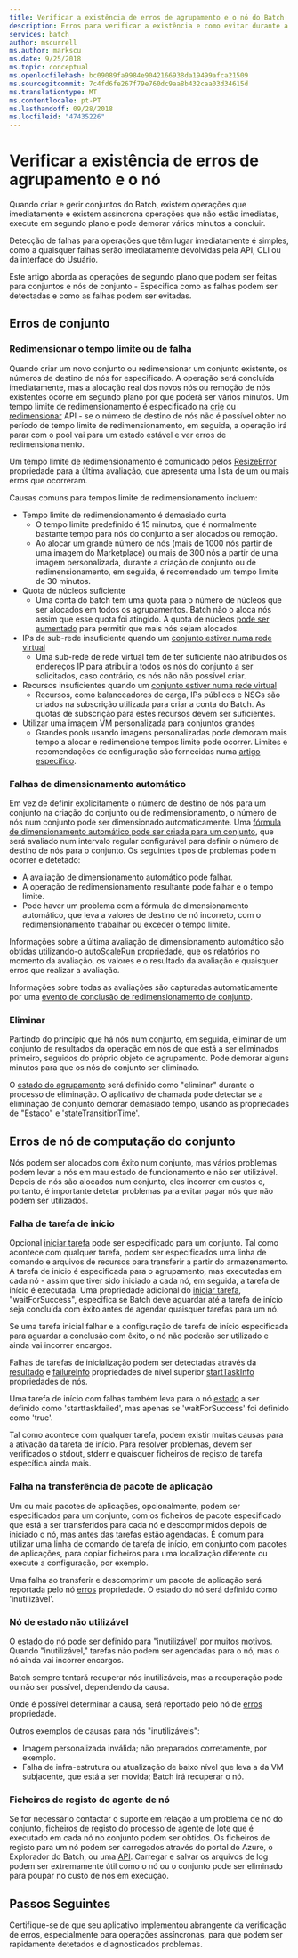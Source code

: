 ```yaml
---
title: Verificar a existência de erros de agrupamento e o nó do Batch
description: Erros para verificar a existência e como evitar durante a criação de conjuntos e nós
services: batch
author: mscurrell
ms.author: markscu
ms.date: 9/25/2018
ms.topic: conceptual
ms.openlocfilehash: bc09089fa9984e9042166938da19499afca21509
ms.sourcegitcommit: 7c4fd6fe267f79e760dc9aa8b432caa03d34615d
ms.translationtype: MT
ms.contentlocale: pt-PT
ms.lasthandoff: 09/28/2018
ms.locfileid: "47435226"
---
```

# <a name="checking-for-pool-and-node-errors"></a>Verificar a existência de erros de agrupamento e o nó

Quando criar e gerir conjuntos do Batch, existem operações que imediatamente e existem assíncrona operações que não estão imediatas, execute em segundo plano e pode demorar vários minutos a concluir.

Detecção de falhas para operações que têm lugar imediatamente é simples, como a quaisquer falhas serão imediatamente devolvidas pela API, CLI ou da interface do Usuário.

Este artigo aborda as operações de segundo plano que podem ser feitas para conjuntos e nós de conjunto - Especifica como as falhas podem ser detectadas e como as falhas podem ser evitadas.

## <a name="pool-errors"></a>Erros de conjunto

### <a name="resize-timeout-or-failure"></a>Redimensionar o tempo limite ou de falha

Quando criar um novo conjunto ou redimensionar um conjunto existente, os números de destino de nós for especificado.  A operação será concluída imediatamente, mas a alocação real dos novos nós ou remoção de nós existentes ocorre em segundo plano por que poderá ser vários minutos.  Um tempo limite de redimensionamento é especificado na [crie](https://docs.microsoft.com/rest/api/batchservice/pool/add) ou [redimensionar](https://docs.microsoft.com/rest/api/batchservice/pool/resize) API - se o número de destino de nós não é possível obter no período de tempo limite de redimensionamento, em seguida, a operação irá parar com o pool vai para um estado estável e ver erros de redimensionamento.

Um tempo limite de redimensionamento é comunicado pelos [ResizeError](https://docs.microsoft.com/rest/api/batchservice/pool/get#resizeerror) propriedade para a última avaliação, que apresenta uma lista de um ou mais erros que ocorreram.

Causas comuns para tempos limite de redimensionamento incluem:
- Tempo limite de redimensionamento é demasiado curta
  - O tempo limite predefinido é 15 minutos, que é normalmente bastante tempo para nós do conjunto a ser alocados ou remoção.
  - Ao alocar um grande número de nós (mais de 1000 nós partir de uma imagem do Marketplace) ou mais de 300 nós a partir de uma imagem personalizada, durante a criação de conjunto ou de redimensionamento, em seguida, é recomendado um tempo limite de 30 minutos.
- Quota de núcleos suficiente
  - Uma conta do batch tem uma quota para o número de núcleos que ser alocados em todos os agrupamentos.  Batch não o aloca nós assim que esse quota foi atingido.  A quota de núcleos [pode ser aumentado](https://docs.microsoft.com/azure/batch/batch-quota-limit) para permitir que mais nós sejam alocados.
- IPs de sub-rede insuficiente quando um [conjunto estiver numa rede virtual](https://docs.microsoft.com/azure/batch/batch-virtual-network)
  - Uma sub-rede de rede virtual tem de ter suficiente não atribuídos os endereços IP para atribuir a todos os nós do conjunto a ser solicitados, caso contrário, os nós não não possível criar.
- Recursos insuficientes quando um [conjunto estiver numa rede virtual](https://docs.microsoft.com/azure/batch/batch-virtual-network)
  - Recursos, como balanceadores de carga, IPs públicos e NSGs são criados na subscrição utilizada para criar a conta do Batch.  As quotas de subscrição para estes recursos devem ser suficientes.
- Utilizar uma imagem VM personalizada para conjuntos grandes
  - Grandes pools usando imagens personalizadas pode demoram mais tempo a alocar e redimensione tempos limite pode ocorrer.  Limites e recomendações de configuração são fornecidas numa [artigo específico](https://docs.microsoft.com/azure/batch/batch-custom-images). 

### <a name="auto-scale-failures"></a>Falhas de dimensionamento automático

Em vez de definir explicitamente o número de destino de nós para um conjunto na criação do conjunto ou de redimensionamento, o número de nós num conjunto pode ser dimensionado automaticamente.  Uma [fórmula de dimensionamento automático pode ser criada para um conjunto](https://docs.microsoft.com/azure/batch/batch-automatic-scaling), que será avaliado num intervalo regular configurável para definir o número de destino de nós para o conjunto.  Os seguintes tipos de problemas podem ocorrer e detetado:

- A avaliação de dimensionamento automático pode falhar.
- A operação de redimensionamento resultante pode falhar e o tempo limite.
- Pode haver um problema com a fórmula de dimensionamento automático, que leva a valores de destino de nó incorreto, com o redimensionamento trabalhar ou exceder o tempo limite.

Informações sobre a última avaliação de dimensionamento automático são obtidas utilizando-o [autoScaleRun](https://docs.microsoft.com/rest/api/batchservice/pool/get#autoscalerun) propriedade, que os relatórios no momento da avaliação, os valores e o resultado da avaliação e quaisquer erros que realizar a avaliação.

Informações sobre todas as avaliações são capturadas automaticamente por uma [evento de conclusão de redimensionamento de conjunto](https://docs.microsoft.com/azure/batch/batch-pool-resize-complete-event).

### <a name="delete"></a>Eliminar

Partindo do princípio que há nós num conjunto, em seguida, eliminar de um conjunto de resultados da operação em nós de que está a ser eliminados primeiro, seguidos do próprio objeto de agrupamento.  Pode demorar alguns minutos para que os nós do conjunto ser eliminado.

O [estado do agrupamento](https://docs.microsoft.com/rest/api/batchservice/pool/get#poolstate) será definido como "eliminar" durante o processo de eliminação.  O aplicativo de chamada pode detectar se a eliminação de conjunto demorar demasiado tempo, usando as propriedades de "Estado" e 'stateTransitionTime'.

## <a name="pool-compute-node-errors"></a>Erros de nó de computação do conjunto

Nós podem ser alocados com êxito num conjunto, mas vários problemas podem levar a nós em mau estado de funcionamento e não ser utilizável.  Depois de nós são alocados num conjunto, eles incorrer em custos e, portanto, é importante detetar problemas para evitar pagar nós que não podem ser utilizados.

### <a name="start-task-failure"></a>Falha de tarefa de início

Opcional [iniciar tarefa](https://docs.microsoft.com/rest/api/batchservice/pool/add#starttask) pode ser especificado para um conjunto.  Tal como acontece com qualquer tarefa, podem ser especificados uma linha de comando e arquivos de recursos para transferir a partir do armazenamento.  A tarefa de início é especificada para o agrupamento, mas executadas em cada nó - assim que tiver sido iniciado a cada nó, em seguida, a tarefa de início é executada.  Uma propriedade adicional do [iniciar tarefa](https://docs.microsoft.com/rest/api/batchservice/pool/add#starttask), "waitForSuccess", especifica se Batch deve aguardar até a tarefa de início seja concluída com êxito antes de agendar quaisquer tarefas para um nó.

Se uma tarefa inicial falhar e a configuração de tarefa de início especificada para aguardar a conclusão com êxito, o nó não poderão ser utilizado e ainda vai incorrer encargos.

Falhas de tarefas de inicialização podem ser detectadas através da [resultado](https://docs.microsoft.com/rest/api/batchservice/computenode/get#taskexecutionresult) e [failureInfo](https://docs.microsoft.com/rest/api/batchservice/computenode/get#taskfailureinformation) propriedades de nível superior [startTaskInfo](https://docs.microsoft.com/rest/api/batchservice/computenode/get#starttaskinformation) propriedades de nós.

Uma tarefa de início com falhas também leva para o nó [estado](https://docs.microsoft.com/rest/api/batchservice/computenode/get#computenodestate) a ser definido como 'starttaskfailed', mas apenas se 'waitForSuccess' foi definido como 'true'.

Tal como acontece com qualquer tarefa, podem existir muitas causas para a ativação da tarefa de início.  Para resolver problemas, devem ser verificados o stdout, stderr e quaisquer ficheiros de registo de tarefa específica ainda mais.

### <a name="application-package-download-failure"></a>Falha na transferência de pacote de aplicação

Um ou mais pacotes de aplicações, opcionalmente, podem ser especificados para um conjunto, com os ficheiros de pacote especificado que está a ser transferidos para cada nó e descomprimidos depois de iniciado o nó, mas antes das tarefas estão agendadas.  É comum para utilizar uma linha de comando de tarefa de início, em conjunto com pacotes de aplicações, para copiar ficheiros para uma localização diferente ou execute a configuração, por exemplo.

Uma falha ao transferir e descomprimir um pacote de aplicação será reportada pelo nó [erros](https://docs.microsoft.com/rest/api/batchservice/computenode/get#computenodeerror) propriedade.  O estado do nó será definido como 'inutilizável'.

### <a name="node-in-unusable-state"></a>Nó de estado não utilizável

O [estado do nó](https://docs.microsoft.com/rest/api/batchservice/computenode/get#computenodestate) pode ser definido para "inutilizável' por muitos motivos.  Quando "inutilizável," tarefas não podem ser agendadas para o nó, mas o nó ainda vai incorrer encargos.

Batch sempre tentará recuperar nós inutilizáveis, mas a recuperação pode ou não ser possível, dependendo da causa.

Onde é possível determinar a causa, será reportado pelo nó de [erros](https://docs.microsoft.com/rest/api/batchservice/computenode/get#computenodeerror) propriedade.

Outros exemplos de causas para nós "inutilizáveis":

- Imagem personalizada inválida; não preparados corretamente, por exemplo.
- Falha de infra-estrutura ou atualização de baixo nível que leva a da VM subjacente, que está a ser movida; Batch irá recuperar o nó.

### <a name="node-agent-log-files"></a>Ficheiros de registo do agente de nó

Se for necessário contactar o suporte em relação a um problema de nó do conjunto, ficheiros de registo do processo de agente de lote que é executado em cada nó no conjunto podem ser obtidos.  Os ficheiros de registo para um nó podem ser carregados através do portal do Azure, o Explorador do Batch, ou uma [API](https://docs.microsoft.com/rest/api/batchservice/computenode/uploadbatchservicelogs).  Carregar e salvar os arquivos de log podem ser extremamente útil como o nó ou o conjunto pode ser eliminado para poupar no custo de nós em execução.

## <a name="next-steps"></a>Passos Seguintes

Certifique-se de que seu aplicativo implementou abrangente da verificação de erros, especialmente para operações assíncronas, para que podem ser rapidamente detetados e diagnosticados problemas.
